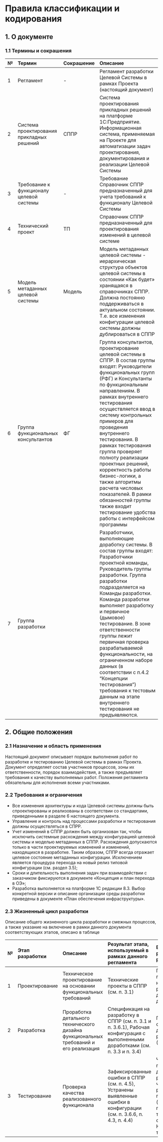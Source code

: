# Правила классификации и кодирования
## 1. О документе
### 1.1 Термины и сокрашения
| № | Термин                                    | Сокрашение | Описание                                                                                                                                                                                                                                                                                                                                                                                                                                                                                                                                                                   |
|:--|:------------------------------------------|:-----------|:---------------------------------------------------------------------------------------------------------------------------------------------------------------------------------------------------------------------------------------------------------------------------------------------------------------------------------------------------------------------------------------------------------------------------------------------------------------------------------------------------------------------------------------------------------------------------|
| 1 | Регламент                                 | -          | Регламент разработки Целевой Системы в рамках Проекта (настоящий документ)                                                                                                                                                                                                                                                                                                                                                                                                                                                                                                 |
| 2 | Система проектирования прикладных решений | СППР       | Система проектирования прикладных решений на платформе 1С:Предприятие. Информационная система, применяемая на Проекте для автоматизации задач проектирования, документирования и реализации Целевой Системы                                                                                                                                                                                                                                                                                                                                                                |
| 3 | Требование к функционалу целевой системы  | -          | Требование	Справочник СППР предназначенный для учета требований к функционалу Целевой Системы                                                                                                                                                                                                                                                                                                                                                                                                                                                                             |
| 4 | Технический проект                        | ТП         | Справочник СППР предназначенный для проектирования изменений в целевой системе                                                                                                                                                                                                                                                                                                                                                                                                                                                                                             |
| 5 | Модель метаданных целевой системы         | Модель     | Модель метаданных целевой системы - иерархическая структура объектов целевой системы в состоянии «Как будет» хранящаяся в справочниках СППР. Должна постоянно поддерживаться в актуальном состоянии. Т.е. все изменения конфигурации целевой системы должны дублироваться в СППР                                                                                                                                                                                                                                                                                           |
| 6 | Группа функциональных консультантов	    | ФГ         | Группа консультантов, проектирование целевой системы в СППР. В состав группы входят: Руководители функциональных групп (РФГ) и Консультанты по функциональным направлениям. В рамках внутреннего тестирования осуществляется ввод в систему контрольных примеров для проведения внутреннего тестирования. В рамках тестирования группа проверяет полноту реализации проектных решений, корректность работы бизнес-логики, а также алгоритмы расчета числовых показателей. В рамки обязанностей группы также входит тестирование удобства работы с интерфейсом программы     |
| 7 | Группа разработки                         |            | Разработчики, выполняющие доработку системы. В состав группы входят: Разработчики проектной команды, Руководитель группы разработки. Группа разработки подразделяется на Команды разработки. Команда разработки выполняет разработку и первичное (дымовое) тестирование. В зоне ответственности группы лежит первичная проверка разрабатываемой функциональности, на ограниченном наборе данных (в соответствии с п.4.2 “Концепции тестирования”) требования к тестовым данным на этапе внутреннего тестирования не предъявляются.                                         | 

## 2. Общие положения
### 2.1 Назначение и область применения
Настоящий документ описывает порядок выполнения работ по разработке и тестированию Целевой системы в рамках Проекта. Документ определяет состав участников процессов, зоны их ответственности, порядок взаимодействия, а также предъявляет требования к качеству выполняемых работ. Положения регламента обязательны для исполнения всеми участниками.

### 2.2 Требования и ограничения
- Все изменения архитектуры и кода Целевой системы должны быть спроектированы и реализованы в соответствии со стандартами, приведенными в разделе 6 настоящего документа.
- Управление и контроль над процессами разработки и тестирования должны осуществляться в СПРР.
- Учет изменений в СППР должен быть организован так, чтобы исключить системные расхождения между конфигурацией целевой системы и моделью метаданных в СППР. Расхождения допускаются только в части проектируемых изменений и изменений, находящихся в разработке. Таким образом, СППР всегда отражает целевое состояние метаданных конфигурации. Исключением является процедура перехода на новый релиз типовой конфигурации (см. раздел 3.5);
- Сроки и длительность выполнения задач при взаимодействии с заказчиком фиксируются в документе «Концепция и план перехода в ОЭ»;
- Разработка выполняется на платформе 1С редакции 8.3. Выбор конкретной версии и описание организации среды разработки приведены в документе «План обеспечения инфраструктуры».

### 2.3 Жизненный цикл разработки
Описание общего жизненного цикла разработки и смежных процессов, а также указание на включение в рамки данного документа соответствующих этапов, описано в таблице


| № | Этап разработки | Описание                                                                              | Результат этапа, используемый в рамках данного регламента                                                                        | Включение в рамки данного регламента                                                                                                                         |
|:--|:----------------|:--------------------------------------------------------------------------------------|:---------------------------------------------------------------------------------------------------------------------------------|:-------------------------------------------------------------------------------------------------------------------------------------------------------------|
| 1 | Проектирование  | Техническое проектирование на основании функциональных требований                     | Технические проекты в СППР (см. п. 3.1)                                                                                          | Процесс проектирования не регламентируется данным документом                                                                                                 |
| 2 | Разработка      | Проработка детального технического дизайна функциональных требований и его реализация | Спецификация на разработку в СППР (см. п. 3.1 и п. 3.6.1), Рабочая конфигурация с выполненными доработками (см. п. 3.3 и п. 3.4) | Полностью описывается данным регламентом (раздел 3)                                                                                                          |
| 3 | Тестирование    | Проверка качества реализованного функционала                                          | Зафиксированные ошибки в СППР (см. п. 4.5), Устранены выявленные ошибки в конфигурации (см. п. 3.6.6, п. 4.3, п. 4.4)            | Частично покрывается данным регламентов в части смежных с разработкой процессов (раздел 4). Общий подход к тестированию содержится в Концепции тестирования. |
